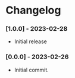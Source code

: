 # Changelog

### [1.0.0] - 2023-02-28
* Initial release

### [0.0.0] - 2023-02-26
* Initial commit.
